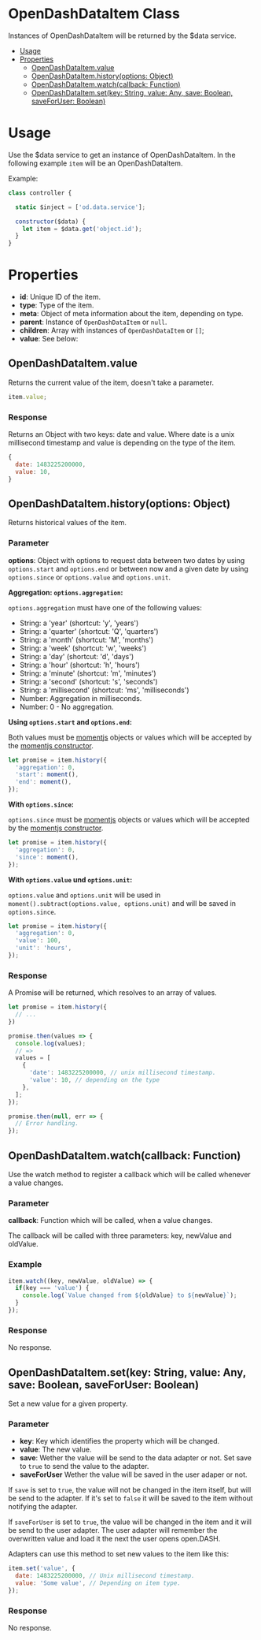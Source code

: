 # OpenDashDataItem Class

Instances of OpenDashDataItem will be returned by the $data service.

<!-- TOC depthFrom:2 depthTo:3 -->

- [Usage](#usage)
- [Properties](#properties)
  - [OpenDashDataItem.value](#opendashdataitemvalue)
  - [OpenDashDataItem.history(options: Object)](#opendashdataitemhistoryoptions-object)
  - [OpenDashDataItem.watch(callback: Function)](#opendashdataitemwatchcallback-function)
  - [OpenDashDataItem.set(key: String, value: Any, save: Boolean, saveForUser: Boolean)](#opendashdataitemsetkey-string-value-any-save-boolean-saveforuser-boolean)

<!-- /TOC -->

# Usage

Use the $data service to get an instance of OpenDashDataItem. In the following example `item` will be an OpenDashDataItem.

Example:
```js
class controller {

  static $inject = ['od.data.service'];

  constructor($data) {
    let item = $data.get('object.id');
  }
}
```

# Properties

- **id**: Unique ID of the item.
- **type**: Type of the item.
- **meta**: Object of meta information about the item, depending on type.
- **parent**: Instance of `OpenDashDataItem` or `null`.
- **children**: Array with instances of `OpenDashDataItem` or `[]`;
- **value**: See below:

## OpenDashDataItem.value

Returns the current value of the item, doesn't take a parameter.

```js
item.value;
```

### Response

Returns an Object with two keys: date and value. Where date is a unix millisecond timestamp and value is depending on the type of the item.

```js
{
  date: 1483225200000,
  value: 10,
}
```

## OpenDashDataItem.history(options: Object)

Returns historical values of the item.

### Parameter

**options**: Object with options to request data between two dates by using `options.start` and `options.end` or between now and a given date by using `options.since` or `options.value` and `options.unit`.

**Aggregation: `options.aggregation`:**

`options.aggregation` must have one of the following values:

- String: a 'year' (shortcut: 'y', 'years')
- String: a 'quarter' (shortcut: 'Q', 'quarters')
- String: a 'month' (shortcut: 'M', 'months')
- String: a 'week' (shortcut: 'w', 'weeks')
- String: a 'day' (shortcut: 'd', 'days')
- String: a 'hour' (shortcut: 'h', 'hours')
- String: a 'minute' (shortcut: 'm', 'minutes')
- String: a 'second' (shortcut: 's', 'seconds')
- String: a 'millisecond' (shortcut: 'ms', 'milliseconds')
- Number: Aggregation in milliseconds.
- Number: 0 - No aggregation.

**Using `options.start` and `options.end`:**

Both values must be [momentjs](http://momentjs.com/) objects or values which will be accepted by the [momentjs constructor](http://momentjs.com/docs/#/parsing/).

```js
let promise = item.history({
  'aggregation': 0,
  'start': moment(),
  'end': moment(),
});
```

**With `options.since`:**

`options.since` must be [momentjs](http://momentjs.com/) objects or values which will be accepted by the [momentjs constructor](http://momentjs.com/docs/#/parsing/).

```js
let promise = item.history({
  'aggregation': 0,
  'since': moment(),
});
```

**With `options.value` und `options.unit`:**

`options.value` and `options.unit` will be used in `moment().subtract(options.value, options.unit)` and will be saved in `options.since`.

```js
let promise = item.history({
  'aggregation': 0,
  'value': 100,
  'unit': 'hours',
});
```

### Response

A Promise will be returned, which resolves to an array of values.

```js
let promise = item.history({
  // ...
})

promise.then(values => {
  console.log(values);
  // =>
  values = [
    {
      'date': 1483225200000, // unix millisecond timestamp.
      'value': 10, // depending on the type
    },
  ];
});

promise.then(null, err => {
  // Error handling.
});
```

## OpenDashDataItem.watch(callback: Function)

Use the watch method to register a callback which will be called whenever a value changes.

### Parameter

**callback**: Function which will be called, when a value changes.

The callback will be called with three parameters: key, newValue and oldValue.

### Example

```js
item.watch((key, newValue, oldValue) => {
  if(key === 'value') {
    console.log(`Value changed from ${oldValue} to ${newValue}`);
  }
});
```

### Response

No response.

## OpenDashDataItem.set(key: String, value: Any, save: Boolean, saveForUser: Boolean)

Set a new value for a given property.

### Parameter

- **key**: Key which identifies the property which will be changed.
- **value**: The new value.
- **save**: Wether the value will be send to the data adapter or not. Set save to `true` to send the value to the adapter.
- **saveForUser** Wether the value will be saved in the user adaper or not.

If `save` is set to `true`, the value will not be changed in the item itself, but will be send to the adapter. If it's set to `false` it will be saved to the item without notifying the adapter.

If `saveForUser` is set to `true`, the value will be changed in the item and it will be send to the user adapter. The user adapter will remember the overwritten value and load it the next the user opens open.DASH.

Adapters can use this method to set new values to the item like this:

```js
item.set('value', {
  date: 1483225200000, // Unix millisecond timestamp.
  value: 'Some value', // Depending on item type.
});
```
### Response

No response.
